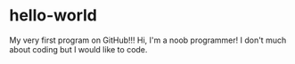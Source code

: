# hello-world
My very first program on GitHub!!!
Hi, I'm a noob programmer! I don't much about coding but I would like to code.
